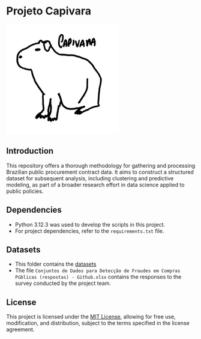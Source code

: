 # Projeto Capivara

![plot](./capivara.jpg)

## Introduction

This repository offers a thorough methodology for gathering and processing Brazilian public procurement contract data.
It aims to construct a structured dataset for subsequent analysis, including clustering and predictive modeling, as part
of a broader research effort in data science applied to public policies.

## Dependencies

- Python 3.12.3 was used to develop the scripts in this project.
- For project dependencies, refer to the `requirements.txt` file.

## Datasets

- This folder contains the [datasets](
  https://1drv.ms/f/c/ce10c9113d27de7e/En7eJz0RyRAggM5pAAAAAAABf4U-3Ve3ae3chIWGRMiKwA?e=hPIrXg
  )
- The file `Conjuntos de Dados para Detecção de Fraudes em Compras Públicas (respostas) - Github.xlsx` contains the
  responses to the survey conducted by the project team.

## License

This project is licensed under the [MIT License](LICENSE), allowing for free use, modification, and distribution,
subject to the terms specified in the license agreement.